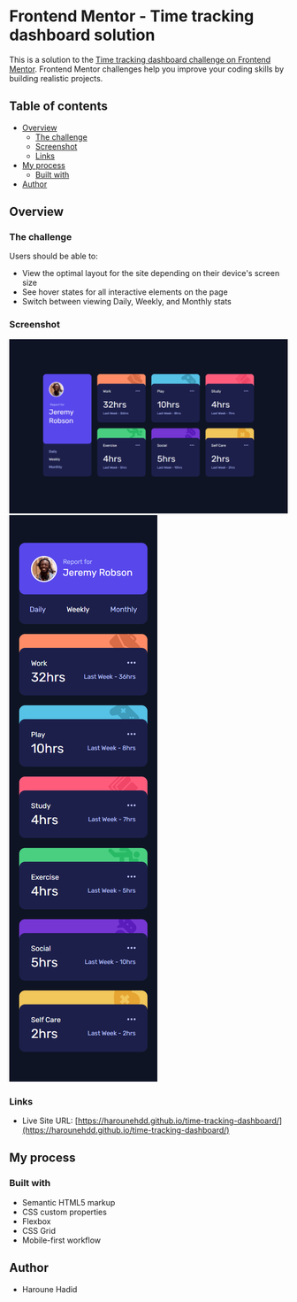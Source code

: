# Frontend Mentor - Time tracking dashboard solution

This is a solution to the [Time tracking dashboard challenge on Frontend Mentor](https://www.frontendmentor.io/challenges/time-tracking-dashboard-UIQ7167Jw). Frontend Mentor challenges help you improve your coding skills by building realistic projects. 

## Table of contents

- [Overview](#overview)
  - [The challenge](#the-challenge)
  - [Screenshot](#screenshot)
  - [Links](#links)
- [My process](#my-process)
  - [Built with](#built-with)
- [Author](#author)

## Overview

### The challenge

Users should be able to:

- View the optimal layout for the site depending on their device's screen size
- See hover states for all interactive elements on the page
- Switch between viewing Daily, Weekly, and Monthly stats

### Screenshot

<img src="Screenshots/desktop-version.png" alt="desktop version"/>
<img src="Screenshots/mobile-version.png" alt="mobile version"/>

### Links

- Live Site URL: [https://harounehdd.github.io/time-tracking-dashboard/](https://harounehdd.github.io/time-tracking-dashboard/)

## My process

### Built with

- Semantic HTML5 markup
- CSS custom properties
- Flexbox
- CSS Grid
- Mobile-first workflow

## Author

- Haroune Hadid
